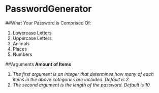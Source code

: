# PasswordGenerator

##What Your Password is Comprised Of:
1. Lowercase Letters
2. Uppercase Letters
3. Animals
4. Places
5. Numbers

##Arguments
**Amount of Items**
1. *The first argument is an integer that determines how many of each items in the above categories are included. Default is 2.*
2. *The second argument is the length of the password. Default is 10.*


